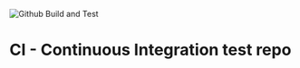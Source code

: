 ![Github Build and Test](https://github.com/giaphong28/CI_Continuous-Integration-test/actions/workflows/build.yml/badge.svg?kill_cache=1&event=push)
# CI - Continuous Integration test repo
